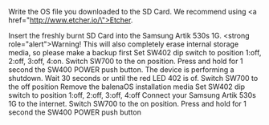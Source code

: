 Write the OS file you downloaded to the SD Card. We recommend using <a href=\"http://www.etcher.io/\">Etcher</a>.

Insert the freshly burnt SD Card into the Samsung Artik 530s 1G.
<strong role=\"alert\">Warning!</strong> This will also completely erase internal storage media, so please make a backup first
Set SW402 dip switch to position 1:off, 2:off, 3:off, 4:on.
Switch SW700 to the on position. Press and hold for 1 second the SW400 POWER push button.
The device is performing a shutdown. Wait 30 seconds or until the red LED 402 is of.
Switch SW700 to the off position
Remove the balenaOS installation media
Set SW402 dip switch to position 1:off, 2:off, 3:off, 4:off
Connect your Samsung Artik 530s 1G to the internet. Switch SW700 to the on position. Press and hold for 1 second the SW400 POWER push button